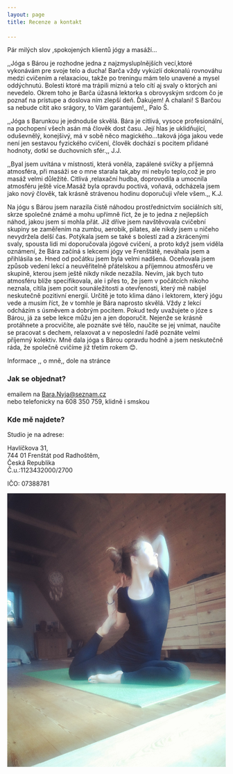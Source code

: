 ```yaml
---
layout: page
title: Recenze a kontakt

---
```

Pár milých slov ,spokojených klientů jógy a masáží...

,,Jóga s Bárou je rozhodne jedna z najzmysluplnějších vecí,ktoré vykonávám pre svoje telo a ducha! Barča vždy vykúzlí dokonalú rovnováhu medzi cvičením a relaxaciou, takže po treningu mám telo unavené a mysel oddýchnutú. Bolesti ktoré ma trápili miznú a telo cítí aj svaly o ktorých ani nevedelo. Okrem toho je Barča úžasná lektorka s obrovyským srdcom čo je poznať na prístupe a doslova ním zlepší deň. Ďakujem! A chalani! S Barčou sa nebude cítit ako srágory, to Vám garantujem!,, Palo Š.

,,Jóga s Barunkou je jednoduše skvělá. Bára je citlivá, vysoce profesionální, na pochopení všech asán má člověk dost času. Její hlas je uklidňující, oduševnělý, konejšivý, má v sobě něco magického...taková jóga jakou vede není jen sestavou fyzického cvičení, člověk dochází s pocitem přidané hodnoty, dotkl se duchovních sfér.,, J.J.

,,Byal jsem uvítána v místnosti, která voněla, zapálené svíčky a příjemná atmosféra, při masáži se o mne starala tak,aby mi nebylo teplo,což je pro masáž velmi důležité. Citlivá ,relaxační hudba, doprovodila a umocnila atmosféru ještě více.Masáž byla opravdu poctivá, voňavá, odcházela jsem jako nový člověk, tak krásně strávenou hodinu doporučuji vřele všem.,, K.J.

Na jógu s Bárou jsem narazila čistě náhodou prostřednictvím sociálních sítí, skrze společné známé a mohu upřímně říct, že je to jedna z nejlepších náhod, jakou jsem si mohla přát. Již dříve jsem navštěvovala cvičební skupiny se zaměřením na zumbu, aerobik, pilates, ale nikdy jsem u ničeho nevydržela delší čas. Potýkala jsem se také s bolestí zad a zkrácenými svaly, spousta lidi mi doporučovala jógové cvičení, a proto když jsem viděla oznámení, že Bára začíná s lekcemi jógy ve Frenštátě, neváhala jsem a přihlásila se. Hned od počátku jsem byla velmi nadšená. Oceňovala jsem způsob vedení lekcí a neuvěřitelně přátelskou a příjemnou atmosféru ve skupině, kterou jsem ještě nikdy nikde nezažila. Nevím, jak bych tuto atmosféru blíže specifikovala, ale i přes to, že jsem v počátcích nikoho neznala, cítila jsem pocit sounáležitosti a otevřenosti, který mě nabíjel neskutečně pozitivní energií. Určitě je toto klima dáno i lektorem, který jógu vede a musím říct, že v tomhle je Bára naprosto skvělá. Vždy z lekcí odcházím s úsměvem a dobrým pocitem. Pokud tedy uvažujete o józe s Bárou, já za sebe lekce můžu jen a jen doporučit. Nejenže se krásně protáhnete a procvičíte, ale poznáte své tělo, naučíte se jej vnímat, naučíte se pracovat s dechem, relaxovat a v neposlední řadě poznáte velmi příjemný kolektiv. Mně dala jóga s Bárou opravdu hodně a jsem neskutečně ráda, že společně cvičíme již třetím rokem 😊.

Informace ,, o mně,, dole na stránce

### Jak se objednat?

emailem na Bara.Nyja@seznam.cz  
nebo telefonicky na 608 350 759, klidně i smskou

### Kde mě najdete?

Studio je na adrese:

Havlíčkova 31,  
744 01 Frenštát pod Radhoštěm,  
Česká Republika  
Č.u.:1123432000/2700

IČO: 07388781

![](/uploads/56707539_143663036679650_4799415048910929920_o.jpg)